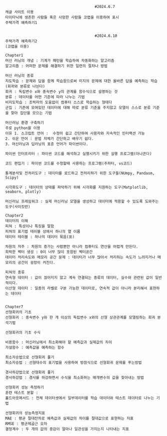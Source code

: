  
                                            #2024.6.7 
    캐글 사이트 이용
    타이타닉에 생존한 사람들 혹은 사망한 사람들 코랩을 이용하여 표시
    주택가격 예측하기1


                                            #2024.6.10
    주택가격 예측하기2
    (코랩을 이용)

    Chapter1
    머신 러닝의 개념 : 기계가 패턴을 학습하여 자동화하는 알고리즘
    알고리즘 : 어떠한 문제를 해결하기 위한 일련의 절차나 방법

    머신 러닝의 종류
    지도학습 : 문제와 답을 함께 학습함으로써 미지의 문제에 대한 올바른 답을 예측하는 학습(회귀와 분류로 나뉜다)
    회귀 : 독립변수 x와 종속변수 y의 관계를 함수식으로 설명하는 것
    분류 : 데이터를 어떤 기준에 따라 나누는 기법
    비지도학습 : 조력자의 도움없이 컴퓨터 스스로 학습하는 형태다
    군집 : 기존에 모여있던 데이터에 대해 따로 분류 기준을 주지않고 모델이 스스로 분류 기준을 찾아 집단을 모으는 기법

    머신러닝 환경 구축하기
    주로 python을 이용
    이유 1. 스크립트 언어 :  수정이 쉽고 간단하여 사용자와 지속적인 인터랙션 가능
    2. 쉬운 언어 : 문법 자체가 간단하고 배우기 쉽다.
    3. 머신러닝과 딥러닝의 표준 언어가 파이썬이다.
    
    파이썬 인터프리터 : 파이썬 코드를 해석하고 실행시키기 위한 실행 프로그램(아나콘다)

    코드 편집기 : 파이썬 코드를 수정할때 사용하는 프로그램(주피터, vs코드)

    통계분석및 전처리도구 : 데이터를 로드하고 전처리하기 위한 도구들(NUmpy, Pandasm, Scipy)
    
    시각화도구 : 데이터의 상태를 파악하기 위해 시각화를 지원하는 도구(Matplotlib, seaborn, plotly)

    머신러닝 프레임워크 : 실제 머신러닝 모델을 생성하고 데이터에 적용할 수 있도록 도와주는 도구(사이킷런)

    Chapter2
    데이터의 이해
    피쳐 : 특성이나 특징을 말함
    피쳐의 표기법 테이블 상에서 하나의 열 이름
    데이터 테이블 : 하나의 데이터 묶음(표)

    차원의 저주 : 차원의 증가는 사람뿐만 아니라 컴퓨터도 연산을 어렵게 만든다.
    희박한 벡터 생성 : 0이 너무 많이 포함된 벡터공간
    데이터 처리속도와 메모리 공간 문제 : 데이터가 너무 많아서 처리하는 속도가 느려지거나 메모리의 공간이 굉장이 커진다.

    피쳐의 종류
    연속형 데이터 : 값이 끊어지지 않고 계속 연결되는 종류의 데이터, 실수와 관련된 값이 일반적이다.
    이산형 데이터 : 일종의 라벨로 구분 가능한 데이터로, 연속적 값이 아니라 분리해서 표현하는 데이터


    Chapter7
    선형회귀의 기초
    선형회귀 : 종속변수 y와 한 개 이상의 독립변수 x와의 선형 상관관계를 모델링하는 회귀 분석기법

    선형회귀의 기초 수식

    비용함수 : 머신러닝에서 최소화해야 할 예측값과 실제값의 차이
    가설함수 : 예측값을 예측하는 함수

    최소자승법으로 선형회귀 풀기
    최소자승법 : 선형대수의 표기법을 사용하여 방정식으로 선형회귀 문제를 푸는방법

    경사하강법으로 선형회귀 풀기
    경사하강법 : 경사를 하강하면서 수식을 최소화하는 매개변수의 값을 찾아내는 방법

    선형회귀 성능 측정하기
    훈련 테스트 분할 : 
    홀드아웃메서드 : 전체 데이터셋에서 일부데이터를 학습 데이터와 테스트 데이터로 나누는 기법

    선형회귀의 성능측정지표
    MAE : 평균 절대잔차로 예측값과 실제값의 차이를 절대값으로 표현하는 지표
    RMSE : 평균제곱근 오차
    결정계수 : 두 개의 값의 증감이 얼마나 일관성을 가지는지 나타내는 지표
